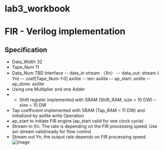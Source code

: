 # lab3_workbook
# FIR - Verilog implementation
## Specification
- Data_Width  32
- Tape_Num    11
- Data_Num    TBD
Interface
-- data_in  stream （Xn）
-- data_out: stream ( Yn)
-- coef[Tape_Num-1:0]  axilite
-- len: axilite
-- ap_start:  axilite
-- ap_done: axilite
- Using one Multiplier and one Adder
- - Shift register implemented with SRAM (Shift_RAM, size = 10 DW) – size = 10 DW
- Tap coefficient implemented with SRAM (Tap_RAM = 11 DW) and initialized by axilite write
Operation
- ap_start to initiate FIR engine (ap_start valid for one clock cycle)
- Stream-in Xn. The rate is depending on the FIR processing speed. Use axi-stream valid/ready for flow control
- Stream out Yn, the output rate depends on FIR processing speed.
![image](https://github.com/bol-edu/caravel-soc_fpga-lab/assets/98332019/f9bb30f6-084a-41c3-8ce2-c50714077b61)
